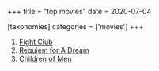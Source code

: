 +++
title = "top movies"
date = 2020-07-04

[taxonomies]
categories = ['movies']
+++

1.  [Fight Club]
2.  [Requiem for A Dream]
4.  [Children of Men]

[Fight Club]: @/fight-club-1999.md
[Requiem for A Dream]: @/requiem-for-a-dream-2000.md
[Children of Men]: @/children-of-men-2006.md
